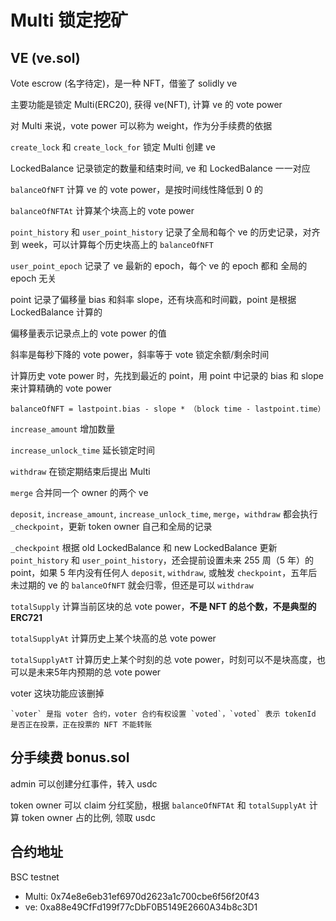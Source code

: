 # Multi 锁定挖矿
## VE (ve.sol)

Vote escrow (名字待定)，是一种 NFT，借鉴了 solidly ve

主要功能是锁定 Multi(ERC20), 获得 ve(NFT), 计算 ve 的 vote power

对 Multi 来说，vote power 可以称为 weight，作为分手续费的依据

`create_lock` 和 `create_lock_for` 锁定 Multi 创建 ve

LockedBalance 记录锁定的数量和结束时间, ve 和 LockedBalance 一一对应

`balanceOfNFT` 计算 ve 的 vote power，是按时间线性降低到 0 的

`balanceOfNFTAt` 计算某个块高上的 vote power

`point_history` 和 `user_point_history` 记录了全局和每个 ve 的历史记录，对齐到 week，可以计算每个历史块高上的 `balanceOfNFT`

`user_point_epoch` 记录了 ve 最新的 epoch，每个 ve 的 epoch 都和 全局的 epoch 无关

point 记录了偏移量 bias 和斜率 slope，还有块高和时间戳，point 是根据 LockedBalance 计算的

偏移量表示记录点上的 vote power 的值

斜率是每秒下降的 vote power，斜率等于 vote 锁定余额/剩余时间

计算历史 vote power 时，先找到最近的 point，用 point 中记录的 bias 和 slope 来计算精确的 vote power

```
balanceOfNFT = lastpoint.bias - slope * （block time - lastpoint.time）
```

`increase_amount` 增加数量

`increase_unlock_time` 延长锁定时间

`withdraw` 在锁定期结束后提出 Multi

`merge` 合并同一个 owner 的两个 ve

`deposit`, `increase_amount`, `increase_unlock_time`, `merge`，`withdraw` 都会执行 `_checkpoint`，更新 token owner 自己和全局的记录

`_checkpoint` 根据 old LockedBalance 和 new LockedBalance 更新 `point_history` 和 `user_point_history`，还会提前设置未来 255 周（5 年）的 point，如果 5 年内没有任何人 `deposit`, `withdraw`, 或触发 `checkpoint`，五年后未过期的 ve 的 `balanceOfNFT` 就会归零，但还是可以 `withdraw`

`totalSupply` 计算当前区块的总 vote power，**不是 NFT 的总个数，不是典型的 ERC721**

`totalSupplyAt` 计算历史上某个块高的总 vote power

`totalSupplyAtT` 计算历史上某个时刻的总 vote power，时刻可以不是块高度，也可以是未来5年内预期的总 vote power

voter 这块功能应该删掉

    `voter` 是指 voter 合约，voter 合约有权设置 `voted`，`voted` 表示 tokenId 是否正在投票，正在投票的 NFT 不能转账


## 分手续费 bonus.sol
admin 可以创建分红事件，转入 usdc

token owner 可以 claim 分红奖励，根据 `balanceOfNFTAt` 和 `totalSupplyAt` 计算 token owner 占的比例, 领取 usdc

## 合约地址
BSC testnet
- Multi: 0x74e8e6eb31ef6970d2623a1c700cbe6f56f20f43
- ve: 0xa88e49CfFd199f77cDbF0B5149E2660A34b8c3D1
